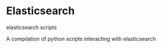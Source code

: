 # Elasticsearch
elasticsearch scripts

A compilation of python scripts interacting with elasticsearch
